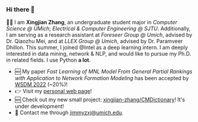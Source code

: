 ### Hi there 👋

🏄‍♂️ I am **Xingjian Zhang**, an undergraduate student major in _Computer Science @ UMich_; _Electrical & Computer Engineering @ SJTU_. Additionally, I am serving as a research assistant at _Foreseer Group @ Umich_, advised by Dr. Qiaozhu Mei, and at _LLEX Group @ Umich_, advised by Dr. Paramveer Dhillon. This summer, I joined @Intel as a deep learning intern. I am deeply interested in data mining, network & NLP, and would like to pursue my Ph.D. in related fields. I use Python **a lot**.

<!-- 
<p align="center">
  <img src="https://i.imgur.com/uo7WQxz.jpg" data-canonical-src="https://i.imgur.com/uo7WQxz.jpg" width="300" height="300" />
</p>
<p align="center">
    ...Wait, but do I really make a difference?
</p> -->

- 🆕 My paper _Fast Learning of MNL Model From General Partial Rankings with Application to Network Formation Modeling_ has been accepted by [WSDM 2022](https://www.wsdm-conference.org/2022/) (~20%)!
- 👉 Visit my [personal web page](https://xingjian-zhang.github.io/about/)!
- 🆕 Check out my new small project: [xingjian-zhang/CMDictionary](https://github.com/xingjian-zhang/CMDictionary)! It's under development!
- 📧 Contact me through <jimmyzxj@umich.edu>.
